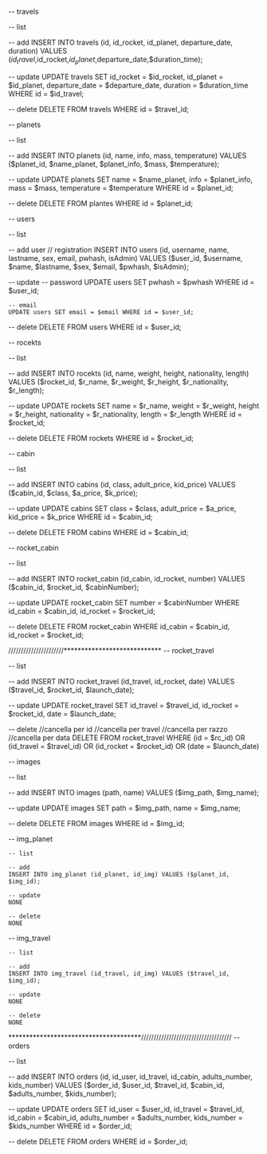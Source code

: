 -- travels

  -- list

  -- add
  INSERT INTO travels (id, id_rocket, id_planet, departure_date, duration) VALUES ($id_travel,$id_rocket,$id_planet,$departure_date,$duration_time);

  -- update
  UPDATE travels SET id_rocket = $id_rocket, id_planet = $id_planet, departure_date = $departure_date, duration = $duration_time WHERE id = $id_travel;

  -- delete
  DELETE FROM travels WHERE id = $travel_id;


-- planets

  -- list

  -- add
  INSERT INTO planets (id, name, info, mass, temperature) VALUES ($planet_id, $name_planet, $planet_info, $mass, $temperature);

  -- update
  UPDATE planets SET name = $name_planet, info = $planet_info, mass = $mass, temperature = $temperature WHERE id = $planet_id;

  -- delete
  DELETE FROM plantes WHERE id = $planet_id;


-- users

  -- list

  -- add user // registration
  INSERT INTO users (id, username, name, lastname, sex, email, pwhash, isAdmin) VALUES ($user_id, $username, $name, $lastname, $sex, $email, $pwhash, $isAdmin);

  -- update
    -- password
    UPDATE users SET pwhash = $pwhash WHERE id = $user_id;

    -- email
    UPDATE users SET email = $email WHERE id = $user_id;

  -- delete
  DELETE FROM users WHERE id = $user_id;


-- rocekts

  -- list

  -- add
    INSERT INTO rocekts (id, name, weight, height, nationality, length) VALUES ($rocket_id, $r_name, $r_weight, $r_height, $r_nationality, $r_length);

  -- update
  UPDATE rockets SET name = $r_name, weight = $r_weight, height = $r_height, nationality = $r_nationality, length = $r_length WHERE id = $rocket_id;

  -- delete
  DELETE FROM rockets WHERE id = $rocket_id;


-- cabin

  -- list

  -- add
  INSERT INTO cabins (id, class, adult_price, kid_price) VALUES ($cabin_id, $class, $a_price, $k_price);

  -- update
  UPDATE cabins SET class = $class, adult_price = $a_price, kid_price = $k_price WHERE id = $cabin_id;

  -- delete
  DELETE FROM cabins WHERE id = $cabin_id;

-- rocket_cabin

  -- list

  -- add
  INSERT INTO rocket_cabin (id_cabin, id_rocket, number) VALUES ($cabin_id, $rocket_id, $cabinNumber);

  -- update
  UPDATE rocket_cabin SET number = $cabinNumber WHERE id_cabin = $cabin_id, id_rocket = $rocket_id;

  -- delete
  DELETE FROM rocket_cabin WHERE id_cabin = $cabin_id, id_rocket = $rocket_id;

//////////////////////****************************
-- rocket_travel

  -- list

  -- add
  INSERT INTO rocket_travel (id_travel, id_rocket, date) VALUES ($travel_id, $rocket_id, $launch_date);

  -- update
  UPDATE rocket_travel SET id_travel = $travel_id, id_rocket = $rocket_id, date = $launch_date;

  -- delete
                                //cancella per id  //cancella per travel       //cancella per razzo        //cancella per data
  DELETE FROM rocket_travel WHERE (id = $rc_id) OR (id_travel = $travel_id) OR (id_rocket = $rocket_id) OR (date = $launch_date)

-- images

  -- list

  -- add
  INSERT INTO images (path, name) VALUES ($img_path, $img_name);

  -- update
  UPDATE images SET path = $img_path, name = $img_name;

  -- delete
  DELETE FROM images WHERE id = $img_id;

  -- img_planet

    -- list

    -- add
    INSERT INTO img_planet (id_planet, id_img) VALUES ($planet_id, $img_id);

    -- update
    NONE

    -- delete
    NONE

  -- img_travel

    -- list

    -- add
    INSERT INTO img_travel (id_travel, id_img) VALUES ($travel_id, $img_id);

    -- update
    NONE

    -- delete
    NONE
**************************************////////////////////////////////////
-- orders

  -- list

  -- add
  INSERT INTO orders (id, id_user, id_travel, id_cabin, adults_number, kids_number) VALUES ($order_id, $user_id, $travel_id, $cabin_id, $adults_number, $kids_number);

  -- update
  UPDATE orders SET id_user = $user_id, id_travel = $travel_id, id_cabin = $cabin_id, adults_number = $adults_number, kids_number = $kids_number WHERE id = $order_id;

  -- delete
  DELETE FROM orders WHERE id = $order_id;
